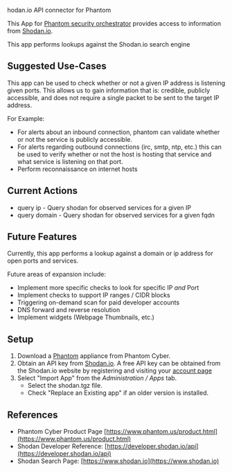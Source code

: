 hodan.io API connector for Phantom

This App for [Phantom security orchestrator](https://www.phantom.us/product.html) provides access to
information from [Shodan.io](https://www.shodan.io).

This app performs lookups against the Shodan.io search engine

## Suggested Use-Cases

This app can be used to check whether or not a given IP address is listening given ports. This allows us to gain information that is: credible, publicly accessible, and does not require a single packet to be sent to the target IP address.

For Example:

*   For alerts about an inbound connection, phantom can validate whether or not the service is publicly accessible.
*   For alerts regarding outbound connections (irc, smtp, ntp, etc.) this can be used to verify whether or not the host is hosting that service and what service is listening on that port.
*   Perform reconnaissance on internet hosts

## Current Actions

* query ip - Query shodan for observed services for a given IP
* query domain - Query shodan for observed services for a given fqdn

## Future Features

Currently, this app performs a lookup against a domain or ip address for open ports and services.

Future areas of expansion include:

*   Implement more specific checks to look for specific IP _and_ Port
*   Implement checks to support IP ranges / CIDR blocks
*   Triggering on-demand scan for paid developer accounts
*   DNS forward and reverse resolution
*   Implement widgets (Webpage Thumbnails, etc.)

## Setup

1. Download a [Phantom](https://www.phantom.us/product.html) appliance from Phantom Cyber.
2. Obtain an API key from [Shodan.io](https://www.shodan.io). A free API key can be obtained from the Shodan.io website by registering and visiting your [account page](https://account.shodan.io)
3. Select "Import App" from the *Administration / Apps* tab.
   * Select the shodan.tgz file.
   * Check "Replace an Existing app" if an older version is installed.

## References

*   Phantom Cyber Product Page [https://www.phantom.us/product.html](https://www.phantom.us/product.html)
*   Shodan Developer Reference: [https://developer.shodan.io/api](https://developer.shodan.io/api)
*   Shodan Search Page: [https://www.shodan.io](https://www.shodan.io)
